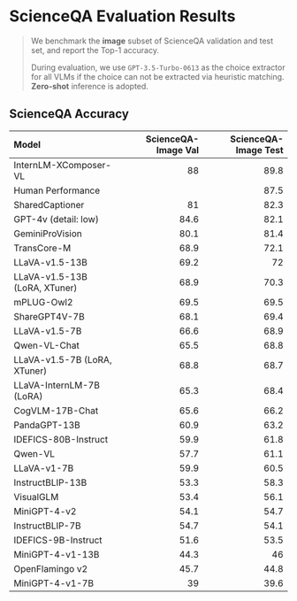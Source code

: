 # ScienceQA Evaluation Results

> We benchmark the **image** subset of ScienceQA validation and test set, and report the Top-1 accuracy. 
>
> During evaluation, we use `GPT-3.5-Turbo-0613` as the choice extractor for all VLMs if the choice can not be extracted via heuristic matching. **Zero-shot** inference is adopted. 

## ScienceQA Accuracy

| Model                         |   ScienceQA-Image Val |   ScienceQA-Image Test |
|:------------------------------|----------------------:|-----------------------:|
| InternLM-XComposer-VL         |                  88   |                   89.8 |
| Human Performance             |                     |                 87.5 |
| SharedCaptioner               |                  81   |                   82.3 |
| GPT-4v (detail: low)          |                  84.6 |                   82.1 |
| GeminiProVision               |                  80.1 |                   81.4 |
| TransCore-M                   |                  68.9 |                   72.1 |
| LLaVA-v1.5-13B                |                  69.2 |                   72   |
| LLaVA-v1.5-13B (LoRA, XTuner) |                  68.9 |                   70.3 |
| mPLUG-Owl2                    |                  69.5 |                   69.5 |
| ShareGPT4V-7B                 |                  68.1 |                   69.4 |
| LLaVA-v1.5-7B                 |                  66.6 |                   68.9 |
| Qwen-VL-Chat                  |                  65.5 |                   68.8 |
| LLaVA-v1.5-7B (LoRA, XTuner)  |                  68.8 |                   68.7 |
| LLaVA-InternLM-7B (LoRA)      |                  65.3 |                   68.4 |
| CogVLM-17B-Chat               |                  65.6 |                   66.2 |
| PandaGPT-13B                  |                  60.9 |                   63.2 |
| IDEFICS-80B-Instruct          |                  59.9 |                   61.8 |
| Qwen-VL                       |                  57.7 |                   61.1 |
| LLaVA-v1-7B                   |                  59.9 |                   60.5 |
| InstructBLIP-13B              |                  53.3 |                   58.3 |
| VisualGLM                     |                  53.4 |                   56.1 |
| MiniGPT-4-v2                  |                  54.1 |                   54.7 |
| InstructBLIP-7B               |                  54.7 |                   54.1 |
| IDEFICS-9B-Instruct           |                  51.6 |                   53.5 |
| MiniGPT-4-v1-13B              |                  44.3 |                   46   |
| OpenFlamingo v2               |                  45.7 |                   44.8 |
| MiniGPT-4-v1-7B               |                  39   |                   39.6 |
